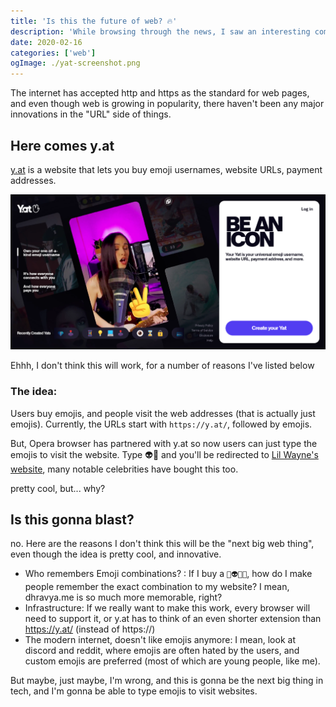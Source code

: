 ```yaml
---
title: 'Is this the future of web? 🔥'
description: 'While browsing through the news, I saw an interesting company trying to make "universal emoji username, website URL, payment address, and more".'
date: 2020-02-16
categories: ['web']
ogImage: ./yat-screenshot.png
---
```


The internet has accepted http and https as the standard for web pages, and even though web is growing in popularity, there haven't been any major innovations in the "URL" side of things.

## Here comes y.at
[y.at](https://y.at) is a website that lets you buy emoji usernames, website URLs, payment addresses. 

![Y.at screenshot](./yat-screenshot.png)

Ehhh, I don't think this will work, for a number of reasons I've listed below

### The idea:
Users buy emojis, and people visit the web addresses (that is actually just emojis). 
Currently, the URLs start with `https://y.at/`, followed by emojis. 

But, Opera browser has partnered with y.at so now users can just type the emojis to visit the website.
Type 👽🎵 and you'll be redirected to [Lil Wayne's website](https://www.youngmoney.com/),
many notable celebrities have bought this too.

pretty cool, but... why?

## Is this gonna blast?
no.
Here are the reasons I don't think this will be the "next big web thing", even though the idea is pretty cool, and innovative.

- Who remembers Emoji combinations?  :
  If I buy a `💩👽💀💀`, how do I make people remember the exact combination to my website? I mean, dhravya.me is so much more memorable, right?
- Infrastructure: 
  If we really want to make this work, every browser will need to support it, or y.at has to think of an even shorter extension than https://y.at/ (instead of https://)
- The modern internet, doesn't like emojis anymore: I mean, look at discord and reddit, where emojis are often hated by the users, and custom emojis are preferred (most of which are young people, like me).


But maybe, just maybe, I'm wrong, and this is gonna be the next big thing in tech, and I'm gonna be able to type emojis to visit websites.
